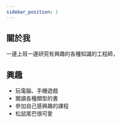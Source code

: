 ```yaml
---
sidebar_position: 1
---
```


## 關於我

一邊上班一邊研究有興趣的各種知識的工程師，

## 興趣

- 玩電腦、手機遊戲
- 閱讀各種類型的書 
- 參加自己感興趣的課程
- 松鼠尾巴很可愛
